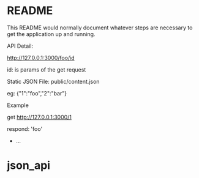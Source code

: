 # README

This README would normally document whatever steps are necessary to get the
application up and running.

API Detail:

  http://127.0.0.1:3000/foo/id

  id: is params of the get request
  
Static JSON File:
  public/content.json

  eg: {"1":"foo","2":"bar"}

Example

  get http://127.0.0.1:3000/1

  respond:
  'foo'

* ...
# json_api
